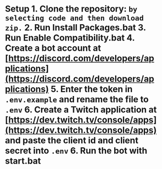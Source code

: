 # Setup 1. Clone the repository: `by selecting code and then download zip.` 2. Run Install Packages.bat 3. Run Enable Compatibility.bat 4. Create a bot account at [https://discord.com/developers/applications](https://discord.com/developers/applications) 5. Enter the token in `.env.example` and rename the file to `.env` 6. Create a Twitch application at [https://dev.twitch.tv/console/apps](https://dev.twitch.tv/console/apps) and paste the client id and client secret into `.env` 6. Run the bot with start.bat
